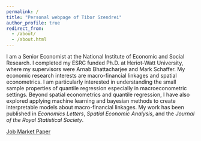 ```yaml
---
permalink: /
title: "Personal webpage of Tibor Szendrei"
author_profile: true
redirect_from: 
  - /about/
  - /about.html
---
```


I am a Senior Economist at the National Institute of Economic and Social Research. I completed my ESRC funded Ph.D. at Heriot-Watt University, where my supervisors were Arnab Bhattacharjee and Mark Schaffer. My economic research interests are macro-financial linkages and spatial econometrics. I am particularly interested in understanding the small sample properties of quantile regression especially in macroeconometric settings. Beyond spatial econometrics and quantile regression, I have also explored applying machine learning and bayesian methods to create interpretable models about macro-financial linkages. My work has been published in _Economics Letters_, _Spatial Economic Analysis_, and the _Journal of the Royal Statistical Society_.

[Job Market Paper](https://github.com/econometibi/econometibi.github.io/blob/master/files/GNCQR.pdf)
